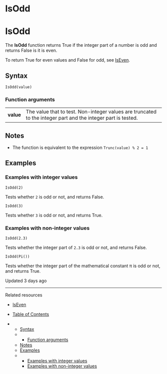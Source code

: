 # IsOdd

# IsOdd

The **IsOdd** function returns True if the integer part of a number is odd and returns False is it is even.

To return True for even values and False for odd, see [IsEven](/docs/iseven).

## Syntax

```
IsOdd(value)
```

### Function arguments

|  |  |
| --- | --- |
| **value** | The value that to test. Non-integer values are truncated to the integer part and the integer part is tested. |

## Notes

* The function is equivalent to the expression `Trunc(value) % 2 = 1`

## Examples

### Examples with integer values

```
IsOdd(2)
```

Tests whether `2` is odd or not, and returns False.

```
IsOdd(3)
```

Tests whether `3` is odd or not, and returns True.

### Examples with non-integer values

```
IsOdd(2.3)
```

Tests whether the integer part of `2.3` is odd or not, and returns False.

```
IsOdd(Pi())
```

Tests whether the integer part of the mathematical constant π is odd or not, and returns True.

Updated 3 days ago

---

Related resources

* [IsEven](/docs/iseven)

* [Table of Contents](#)
* + [Syntax](#syntax)
  + - [Function arguments](#function-arguments)
  + [Notes](#notes)
  + [Examples](#examples)
  + - [Examples with integer values](#examples-with-integer-values)
    - [Examples with non-integer values](#examples-with-non-integer-values)